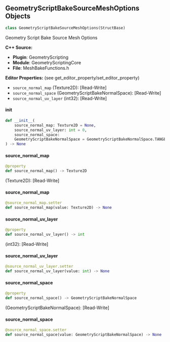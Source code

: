 ## GeometryScriptBakeSourceMeshOptions Objects

```python
class GeometryScriptBakeSourceMeshOptions(StructBase)
```

Geometry Script Bake Source Mesh Options

**C++ Source:**

- **Plugin**: GeometryScripting
- **Module**: GeometryScriptingCore
- **File**: MeshBakeFunctions.h

**Editor Properties:** (see get_editor_property/set_editor_property)

- ``source_normal_map`` (Texture2D):  [Read-Write]
- ``source_normal_space`` (GeometryScriptBakeNormalSpace):  [Read-Write]
- ``source_normal_uv_layer`` (int32):  [Read-Write]

<a id="unreal.GeometryScriptBakeSourceMeshOptions.__init__"></a>

#### __init__

```python
def __init__(
    source_normal_map: Texture2D = None,
    source_normal_uv_layer: int = 0,
    source_normal_space:
    GeometryScriptBakeNormalSpace = GeometryScriptBakeNormalSpace.TANGENT
) -> None
```

<a id="unreal.GeometryScriptBakeSourceMeshOptions.source_normal_map"></a>

#### source_normal_map

```python
@property
def source_normal_map() -> Texture2D
```

(Texture2D):  [Read-Write]

<a id="unreal.GeometryScriptBakeSourceMeshOptions.source_normal_map"></a>

#### source_normal_map

```python
@source_normal_map.setter
def source_normal_map(value: Texture2D) -> None
```

<a id="unreal.GeometryScriptBakeSourceMeshOptions.source_normal_uv_layer"></a>

#### source_normal_uv_layer

```python
@property
def source_normal_uv_layer() -> int
```

(int32):  [Read-Write]

<a id="unreal.GeometryScriptBakeSourceMeshOptions.source_normal_uv_layer"></a>

#### source_normal_uv_layer

```python
@source_normal_uv_layer.setter
def source_normal_uv_layer(value: int) -> None
```

<a id="unreal.GeometryScriptBakeSourceMeshOptions.source_normal_space"></a>

#### source_normal_space

```python
@property
def source_normal_space() -> GeometryScriptBakeNormalSpace
```

(GeometryScriptBakeNormalSpace):  [Read-Write]

<a id="unreal.GeometryScriptBakeSourceMeshOptions.source_normal_space"></a>

#### source_normal_space

```python
@source_normal_space.setter
def source_normal_space(value: GeometryScriptBakeNormalSpace) -> None
```

<a id="unreal.GeometryScriptBakeRenderCaptureOptions"></a>